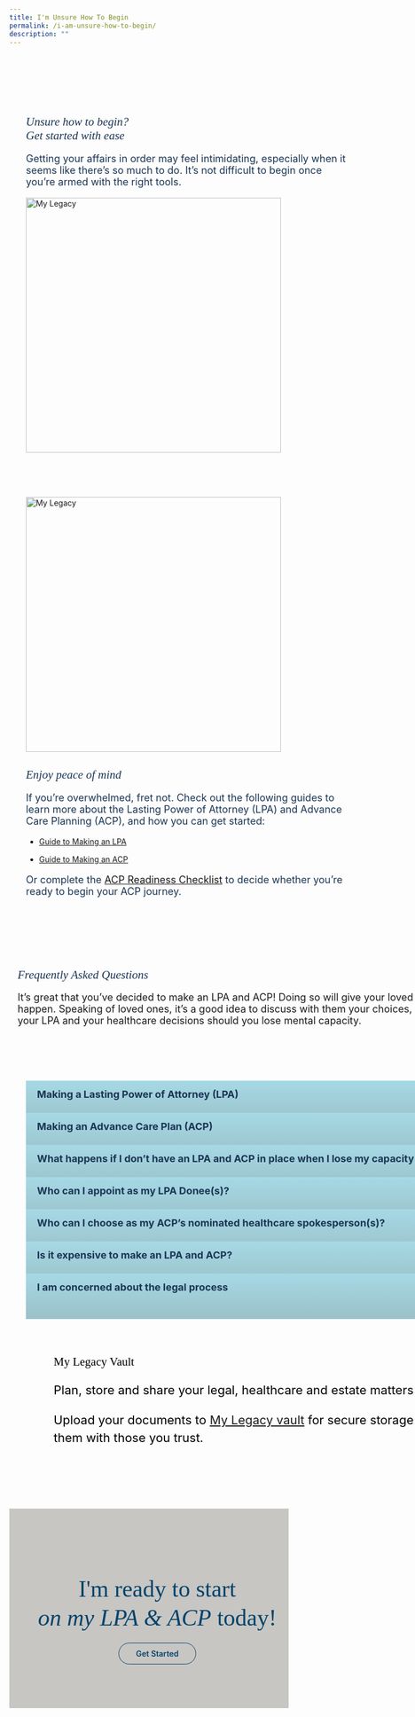 ```yaml
---
title: I'm Unsure How To Begin
permalink: /i-am-unsure-how-to-begin/
description: ""
---
```

<style>
/* cyrillic */
@font-face {
  font-family: 'Playfair Display';
  font-style: italic;
  font-weight: 400;
  font-display: swap;
  src: url(https://fonts.gstatic.com/s/playfairdisplay/v30/nuFkD-vYSZviVYUb_rj3ij__anPXDTnohkk7yRZrPJ-M.woff2) format('woff2');
  unicode-range: U+0301, U+0400-045F, U+0490-0491, U+04B0-04B1, U+2116;
}
/* vietnamese */
@font-face {
  font-family: 'Playfair Display';
  font-style: italic;
  font-weight: 400;
  font-display: swap;
  src: url(https://fonts.gstatic.com/s/playfairdisplay/v30/nuFkD-vYSZviVYUb_rj3ij__anPXDTnojUk7yRZrPJ-M.woff2) format('woff2');
  unicode-range: U+0102-0103, U+0110-0111, U+0128-0129, U+0168-0169, U+01A0-01A1, U+01AF-01B0, U+0300-0301, U+0303-0304, U+0308-0309, U+0323, U+0329, U+1EA0-1EF9, U+20AB;
}
/* latin-ext */
@font-face {
  font-family: 'Playfair Display';
  font-style: italic;
  font-weight: 400;
  font-display: swap;
  src: url(https://fonts.gstatic.com/s/playfairdisplay/v30/nuFkD-vYSZviVYUb_rj3ij__anPXDTnojEk7yRZrPJ-M.woff2) format('woff2');
  unicode-range: U+0100-02AF, U+0304, U+0308, U+0329, U+1E00-1E9F, U+1EF2-1EFF, U+2020, U+20A0-20AB, U+20AD-20CF, U+2113, U+2C60-2C7F, U+A720-A7FF;
}
/* latin */
@font-face {
  font-family: 'Playfair Display';
  font-style: italic;
  font-weight: 400;
  font-display: swap;
  src: url(https://fonts.gstatic.com/s/playfairdisplay/v30/nuFkD-vYSZviVYUb_rj3ij__anPXDTnogkk7yRZrPA.woff2) format('woff2');
  unicode-range: U+0000-00FF, U+0131, U+0152-0153, U+02BB-02BC, U+02C6, U+02DA, U+02DC, U+0304, U+0308, U+0329, U+2000-206F, U+2074, U+20AC, U+2122, U+2191, U+2193, U+2212, U+2215, U+FEFF, U+FFFD;
}
/* cyrillic */
@font-face {
  font-family: 'Playfair Display';
  font-style: italic;
  font-weight: 500;
  font-display: swap;
  src: url(https://fonts.gstatic.com/s/playfairdisplay/v30/nuFkD-vYSZviVYUb_rj3ij__anPXDTnohkk7yRZrPJ-M.woff2) format('woff2');
  unicode-range: U+0301, U+0400-045F, U+0490-0491, U+04B0-04B1, U+2116;
}
/* vietnamese */
@font-face {
  font-family: 'Playfair Display';
  font-style: italic;
  font-weight: 500;
  font-display: swap;
  src: url(https://fonts.gstatic.com/s/playfairdisplay/v30/nuFkD-vYSZviVYUb_rj3ij__anPXDTnojUk7yRZrPJ-M.woff2) format('woff2');
  unicode-range: U+0102-0103, U+0110-0111, U+0128-0129, U+0168-0169, U+01A0-01A1, U+01AF-01B0, U+0300-0301, U+0303-0304, U+0308-0309, U+0323, U+0329, U+1EA0-1EF9, U+20AB;
}
/* latin-ext */
@font-face {
  font-family: 'Playfair Display';
  font-style: italic;
  font-weight: 500;
  font-display: swap;
  src: url(https://fonts.gstatic.com/s/playfairdisplay/v30/nuFkD-vYSZviVYUb_rj3ij__anPXDTnojEk7yRZrPJ-M.woff2) format('woff2');
  unicode-range: U+0100-02AF, U+0304, U+0308, U+0329, U+1E00-1E9F, U+1EF2-1EFF, U+2020, U+20A0-20AB, U+20AD-20CF, U+2113, U+2C60-2C7F, U+A720-A7FF;
}
/* latin */
@font-face {
  font-family: 'Playfair Display';
  font-style: italic;
  font-weight: 500;
  font-display: swap;
  src: url(https://fonts.gstatic.com/s/playfairdisplay/v30/nuFkD-vYSZviVYUb_rj3ij__anPXDTnogkk7yRZrPA.woff2) format('woff2');
  unicode-range: U+0000-00FF, U+0131, U+0152-0153, U+02BB-02BC, U+02C6, U+02DA, U+02DC, U+0304, U+0308, U+0329, U+2000-206F, U+2074, U+20AC, U+2122, U+2191, U+2193, U+2212, U+2215, U+FEFF, U+FFFD;
}
/* cyrillic */
@font-face {
  font-family: 'Playfair Display';
  font-style: normal;
  font-weight: 400;
  font-display: swap;
  src: url(https://fonts.gstatic.com/s/playfairdisplay/v30/nuFiD-vYSZviVYUb_rj3ij__anPXDTjYgEM86xRbPQ.woff2) format('woff2');
  unicode-range: U+0301, U+0400-045F, U+0490-0491, U+04B0-04B1, U+2116;
}
/* vietnamese */
@font-face {
  font-family: 'Playfair Display';
  font-style: normal;
  font-weight: 400;
  font-display: swap;
  src: url(https://fonts.gstatic.com/s/playfairdisplay/v30/nuFiD-vYSZviVYUb_rj3ij__anPXDTPYgEM86xRbPQ.woff2) format('woff2');
  unicode-range: U+0102-0103, U+0110-0111, U+0128-0129, U+0168-0169, U+01A0-01A1, U+01AF-01B0, U+0300-0301, U+0303-0304, U+0308-0309, U+0323, U+0329, U+1EA0-1EF9, U+20AB;
}
/* latin-ext */
@font-face {
  font-family: 'Playfair Display';
  font-style: normal;
  font-weight: 400;
  font-display: swap;
  src: url(https://fonts.gstatic.com/s/playfairdisplay/v30/nuFiD-vYSZviVYUb_rj3ij__anPXDTLYgEM86xRbPQ.woff2) format('woff2');
  unicode-range: U+0100-02AF, U+0304, U+0308, U+0329, U+1E00-1E9F, U+1EF2-1EFF, U+2020, U+20A0-20AB, U+20AD-20CF, U+2113, U+2C60-2C7F, U+A720-A7FF;
}
/* latin */
@font-face {
  font-family: 'Playfair Display';
  font-style: normal;
  font-weight: 400;
  font-display: swap;
  src: url(https://fonts.gstatic.com/s/playfairdisplay/v30/nuFiD-vYSZviVYUb_rj3ij__anPXDTzYgEM86xQ.woff2) format('woff2');
  unicode-range: U+0000-00FF, U+0131, U+0152-0153, U+02BB-02BC, U+02C6, U+02DA, U+02DC, U+0304, U+0308, U+0329, U+2000-206F, U+2074, U+20AC, U+2122, U+2191, U+2193, U+2212, U+2215, U+FEFF, U+FFFD;
}
/* cyrillic */
@font-face {
  font-family: 'Playfair Display';
  font-style: normal;
  font-weight: 600;
  font-display: swap;
  src: url(https://fonts.gstatic.com/s/playfairdisplay/v30/nuFiD-vYSZviVYUb_rj3ij__anPXDTjYgEM86xRbPQ.woff2) format('woff2');
  unicode-range: U+0301, U+0400-045F, U+0490-0491, U+04B0-04B1, U+2116;
}
/* vietnamese */
@font-face {
  font-family: 'Playfair Display';
  font-style: normal;
  font-weight: 600;
  font-display: swap;
  src: url(https://fonts.gstatic.com/s/playfairdisplay/v30/nuFiD-vYSZviVYUb_rj3ij__anPXDTPYgEM86xRbPQ.woff2) format('woff2');
  unicode-range: U+0102-0103, U+0110-0111, U+0128-0129, U+0168-0169, U+01A0-01A1, U+01AF-01B0, U+0300-0301, U+0303-0304, U+0308-0309, U+0323, U+0329, U+1EA0-1EF9, U+20AB;
}
/* latin-ext */
@font-face {
  font-family: 'Playfair Display';
  font-style: normal;
  font-weight: 600;
  font-display: swap;
  src: url(https://fonts.gstatic.com/s/playfairdisplay/v30/nuFiD-vYSZviVYUb_rj3ij__anPXDTLYgEM86xRbPQ.woff2) format('woff2');
  unicode-range: U+0100-02AF, U+0304, U+0308, U+0329, U+1E00-1E9F, U+1EF2-1EFF, U+2020, U+20A0-20AB, U+20AD-20CF, U+2113, U+2C60-2C7F, U+A720-A7FF;
}
/* latin */
@font-face {
  font-family: 'Playfair Display';
  font-style: normal;
  font-weight: 600;
  font-display: swap;
  src: url(https://fonts.gstatic.com/s/playfairdisplay/v30/nuFiD-vYSZviVYUb_rj3ij__anPXDTzYgEM86xQ.woff2) format('woff2');
  unicode-range: U+0000-00FF, U+0131, U+0152-0153, U+02BB-02BC, U+02C6, U+02DA, U+02DC, U+0304, U+0308, U+0329, U+2000-206F, U+2074, U+20AC, U+2122, U+2191, U+2193, U+2212, U+2215, U+FEFF, U+FFFD;
}
/* cyrillic */
@font-face {
  font-family: 'Playfair Display';
  font-style: normal;
  font-weight: 800;
  font-display: swap;
  src: url(https://fonts.gstatic.com/s/playfairdisplay/v30/nuFiD-vYSZviVYUb_rj3ij__anPXDTjYgEM86xRbPQ.woff2) format('woff2');
  unicode-range: U+0301, U+0400-045F, U+0490-0491, U+04B0-04B1, U+2116;
}
/* vietnamese */
@font-face {
  font-family: 'Playfair Display';
  font-style: normal;
  font-weight: 800;
  font-display: swap;
  src: url(https://fonts.gstatic.com/s/playfairdisplay/v30/nuFiD-vYSZviVYUb_rj3ij__anPXDTPYgEM86xRbPQ.woff2) format('woff2');
  unicode-range: U+0102-0103, U+0110-0111, U+0128-0129, U+0168-0169, U+01A0-01A1, U+01AF-01B0, U+0300-0301, U+0303-0304, U+0308-0309, U+0323, U+0329, U+1EA0-1EF9, U+20AB;
}
/* latin-ext */
@font-face {
  font-family: 'Playfair Display';
  font-style: normal;
  font-weight: 800;
  font-display: swap;
  src: url(https://fonts.gstatic.com/s/playfairdisplay/v30/nuFiD-vYSZviVYUb_rj3ij__anPXDTLYgEM86xRbPQ.woff2) format('woff2');
  unicode-range: U+0100-02AF, U+0304, U+0308, U+0329, U+1E00-1E9F, U+1EF2-1EFF, U+2020, U+20A0-20AB, U+20AD-20CF, U+2113, U+2C60-2C7F, U+A720-A7FF;
}
/* latin */
@font-face {
  font-family: 'Playfair Display';
  font-style: normal;
  font-weight: 800;
  font-display: swap;
  src: url(https://fonts.gstatic.com/s/playfairdisplay/v30/nuFiD-vYSZviVYUb_rj3ij__anPXDTzYgEM86xQ.woff2) format('woff2');
  unicode-range: U+0000-00FF, U+0131, U+0152-0153, U+02BB-02BC, U+02C6, U+02DA, U+02DC, U+0304, U+0308, U+0329, U+2000-206F, U+2074, U+20AC, U+2122, U+2191, U+2193, U+2212, U+2215, U+FEFF, U+FFFD;
}
@font-face {
    font-family: 'Myriad Pro';
    src: url('http://chodri.com/legacy/src/fonts/Myriad-Web-Pro-Regular.ttf');
    src: url('http://chodri.com/legacy/src/fonts/Myriad-Web-Pro-Regular.ttf') format('truetype');
    font-weight: normal;
    font-style: normal;
}
.container{
    width: 1170px;
margin: 0 auto;
}
.heading  {
    position: relative;
}
section.bp-section {
padding: 0;
}
.action__b h4{
color: #000;
font-size: 24px;
margin-top: 15px;
margin-bottom: 0;
}
.action__b h4 a{
color: #01436b;
} 
section.bp-section .bp-container {
padding-bottom: 0!important;
}
.accordion ul .inner span {
    margin-right: 15px;
}   
.m-b-80{
margin-bottom: 80px;
}
container-fluid{
width: 100%;
}
section.bp-section.is-small.bp-section-pagetitle {
    display: none;
}
    .about_a_b img {
    width: 460px;
}
    .content ul > li:last-child {
    margin-bottom: 0;
}
    .video_acc .inner::after{
    display:none!important;
    }
a.p-button.btn {
    border-color: #01436b;
    background-color: transparent;
    border-radius: 30px;
    color: #01436b;
    margin-top: 30px;
    font-weight: 600;
    text-decoration: none;
    border: 1px solid #01436b;
    padding: 10px 30px;
}
.action_3 h2, .action_3 h2 i {
    line-height: 52px;
    font-size: 42px;
    font-family: 'Playfair Display';
    color: #01436b;
    margin-bottom: 30px;
    font-weight: 400;
}
section.bp-section .bp-container {
    width: 100%!important;
    max-width: 100%!important;
    padding-top: 0!important;
}
.col.is-8.is-offset-2.print-content {
    margin-left: 0;
    width: 100%;
}
.col-3 {
    width: 25%;
    PADDING: 0 15px;
}
.col-8 {
    width: 75%;
    PADDING: 0 15px;
}
.col-4 {
    width: 33.33%;
    PADDING: 0 15px;
}
.col-6 {
    width: 50%;
    PADDING: 0 15px;
}
.col-12 {
    width: 100%;
    PADDING: 0 15px;
}
.p-t-80 {
    padding-top: 80px;
}
.p-b-80{
    padding-bottom: 80px;
}
.u-align--center{
    text-align:center;
}
    .about_bb .inner {
    padding: 30px;
    background-color: #EBE7E5;
    border-radius: 25px;
}
    .about_a_b p {
    color: #1A3554;
    font-size: 18px;
}
    .faq_sect h2 {
    color: #1A3554;
    font-family: 'Playfair Display'!important;
    font-weight: 400;
    font-style: italic;
}
    .faq_sect p {
    margin-top: 10px;
    font-size: 18px;
}
    .about_bb h4 {
    color: #1A3554;
    font-weight: bold;
    margin-bottom: 0;
}
    .about_bb p {
    margin-top: 10px;
    font-size: 18px;    
}
    .about_a_b h2 {
    color: #1A3554;
    font-family:'Playfair Display';
        font-style: italic;
        font-weight: 400;
}
    .heading h3 {
    margin-bottom: 30px;
    color: #000;
}
    .content a{
        color: #1A3554!important;
    }
    .m-b-30{
    margin-bottom: 30px;
    }
    .p-t-40{
    padding-top:40px;
    }
    .action_3 {
    background-color: #C8C6C3;
}
    .accordion h5 {
    margin-top: 0;
    color: #1A3554;
}
    .accordion table th {
    color: #1A3554;
}
    .accordion table {
    width: 100%;
    border: 1px solid #ddd;
    background-color: #fff;
    margin-bottom: 30px;
}
    .content strong {
    color: #1A3554;
}
    .accordion h6 {
    margin-top: 20px;
    line-height: 30px;
}
    .accordion ul {
  list-style: none;
  padding: 0;
}
.accordion ul li {
  margin: 0;
}
.action__4 h2{
        color: #000;
      font-family:'Playfair Display';
    font-weight:400;
    }
    .action__4 p{
        color: #000;
        font-size: 22px;
    line-height: 32px;
    }
    .accordion ul {
    margin: 0;
}
    .accordion .toggle{
    display:none;
    }
.accordion ul li label {
    position: relative;
    color: #1A3554;
    display: inline-block;
    width: 100%;
    line-height: 49px;
    text-indent: 20px;
    cursor: pointer;
    font-weight: bold;
    font-size: 18px;
}
    .accordion ul li label::before {
    width: 100%;
    background-image: linear-gradient(#a6d9e5, #9ac0c8);
    display: block;
    color: #fefefe;
    padding: 0.75em;
    border-radius: 0.15em;
    transition: background 0.3s ease;
    margin-bottom: 0;
    border-radius: 0;
    content: "";
    position: absolute;
    left: 0;
    right: 0;
    top: 0;
    height: 55px;
    z-index: -1;
}
    .accordion ul .inner li strong {
    color: #1A3554;
}
    .accordion ul {
    margin: 0!important;
}
    ul.accordion ul ul {
    padding-left: 45px;
}
    .inner > ul > li:not(:last-child) {
    margin-bottom:15px;
}
    a.play_btn {
    position: absolute;
    left: 0;
    right: 0;
    top: 50%;
    z-index: 99999;
    width: 120px;
    height: 120px;
    margin: 0 auto;
    margin-top: -60px;
}
.about_a_b {
    display: flex;
    align-items: center;
}   
    .about_bb p, .about_bb li, .about_bb p, .about_bb .inner {
    color: #1A3554;
    font-size: 18px;
}
    .video_acc .inner {
    position: relative;
}
        .accordion ul .inner::after{
    content: "+";
    width: 25px;
    height: 25px;
    background-color: #fff;
    display: inline-block;
    text-align: center;
    border-radius: 50%;
    position: absolute;
    right: 20px;
    top: 14px;
    color: #1A3554;
    text-indent: 0;
    line-height: 25px;
}
    ul.accordion input.toggle:checked + .inner::after {
    content: "-";
}
    ul.accordion input.toggle:checked + .inner {
    height: auto;
    padding: 45px;
}
    .accordion ul .inner {
    overflow: hidden;
    margin-top: 0;
    background-color: #EBE7E5;
    margin-top: 6px;
    height: 0;
    padding: 0 30px;
    transition: all ease-in-out .3s;
        -webkit-transition: all ease-in-out .3s;
     text-indent: 0;
}
    .accordion ul .inner p, .accordion ul .inner li {
     font-weight: 500;
    font-size: 18px;
      color: #1A3554;
    margin-top: 0;
    line-height: 30px;
    }
    .accordion ul .inner h4 {
     font-weight: bold;
    font-size: 22px;
      color: #1A3554;
      margin-top: 0;
      margin-bottom: 0;
    }
        .p-lr-50{
    padding: 0 50px;
    }
    section.action__4 {
    position: relative;
}
.action__4::before {
    content: "";
    position: absolute;
    left: 30px;
    bottom: -4px;
    width: 200px;
    background-position: center;
    background-size: contain;
    background-repeat: no-repeat;
    background-image: url(https://i.imgur.com/ymZBFhy.png);
    z-index: 99999999;
    height: 200px;
}
    section.action__4 .container::after {
    content: "";
    position: absolute;
    right: 0;
    top: 0;
    width: 300px;
    height: 200px;
    background-size: contain;
    background-repeat: no-repeat;
    background-image: url(https://i.imgur.com/4gIO8gl.png);
}
    .container{
    position: relative;
}
.heading::after {
    content: "";
    position: absolute;
    right: -50px;
    top: -28px;
    width: 300px;
    height: 200px;
    background-size: contain;
    background-repeat: no-repeat;
    background-image: url(https://i.imgur.com/AxzRdOk.png);
}
    @media(max-width: 767px){
    .heading::after{
    display:none;
    }
        section.action__4 .container{
    display:none;
    }
    .action__4{
    display:none;
    }
        .p-lr-50{
    padding: 0;
    }
    .action_3 h2,.action_3 h2 i {
        line-height: 38px;
        font-size: 28px;
    }
    html {
    overflow-x: hidden;
}
    .about_a_b:first-child {
    margin-bottom: 30px;
}
.container {
    width: 100%;
    padding: 0 15px;
}
            .col-3 {
    width: 100%;
}
        .col-8 {
    width: 100%;
}
    .col-4 {
    width: 100%;
}
        .col-6 {
    width: 100%;
}
        .col-12 {
    width: 100%;
}
    .action_3 {
    background-color: #C7C6C2;
}
        .accordion ul li label {
    line-height: 29px;
    text-indent: 0;
    font-size: 15px;
    padding: 0 15px;
    padding-right: 35px;
}
    .accordion > li {
    margin-bottom: 10px!important;
}
ul.accordion input.toggle:checked + .inner {
    padding: 15px 20px;
}
    .accordion ul .inner p, .accordion ul .inner li {
    font-size: 15px;
}
    section.accordion {
    margin-bottom: 50px;
}
    .accordion ul .inner::after {
    right: 5px;
        top: 5px;
}
        .accordion ul li label::before {
    height: unset;
    bottom: 0;
}
        .faq_sect {
    padding: 0 15px;
}
.accordion ul .inner {
    width: calc(100% + 50px);
    margin-left: -15px;
}
    .col.is-8.is-offset-2.print-content {
    padding: 0;
}
    section.bp-section .bp-container > .row {
    margin: 0;
}
    }
        @media(min-width: 767px)and (max-width: 1140px){
    .container {
    padding: 0 15px;
}
    .col.is-8.is-offset-2.print-content {
    padding: 0;
}
    section.bp-section .bp-container > .row {
    margin: 0;
}
    }
    </style>
<section class="about_ac">
    <div class="container">
      <div class="row p-t-80 p-b-80">
        <div class="col-6 about_a_b">
                    <div class="inner">
                    <h2>Unsure how to begin?<br>Get started with ease</h2>
                    <p>Getting your affairs in order may feel intimidating, especially when it seems like there’s so much to do. It’s not difficult to begin once you’re armed with the right tools.</p>
                    </div>
        </div>
                <div class="col-6 about_a_b">
                    <img alt="My Legacy" src="https://i.imgur.com/mlDIwVj.png">
        </div>
      </div>
            <div class="row p-b-80">
        <div class="col-6 about_a_b">
                    <img alt="My Legacy" src="https://i.imgur.com/sjHBJYf.png">
        </div>
                <div class="col-6 about_a_b">
                    <div class="inner">
                    <h2>Enjoy peace of mind</h2>
                    <p>If you’re overwhelmed, fret not. Check out the following guides to learn more about the Lasting Power of Attorney (LPA) and Advance Care Planning (ACP), and how you can get started:
                        </p><ul>
                            <li><a target="_blank" href="https://www.msf.gov.sg/docs/default-source/opg/lpa_infographic_2022.pdf">Guide to Making an LPA</a></li>
                            <li><a target="_blank" href="https://www.aic.sg/resources/Documents/Brochures/ACP%20Publications/Infosheet/ACP%20InfoSheet-EN.pdf">Guide to Making an ACP</a></li>
                        </ul>
                        <p>Or complete the <a target="_blank" href="https://plantoday.sg/acp.html">ACP Readiness Checklist</a> to decide whether you’re ready to begin your ACP journey.</p>
                    </div>
        </div>
      </div>
            <div style="position: relative;" class="row">
                <div class="faq_sect">
                    <h2>Frequently Asked Questions</h2>
                    <p>It’s great that you’ve decided to make an LPA and ACP! Doing so will give your loved ones certainty of your preferences should the worst happen. Speaking of loved ones, it’s a good idea to discuss with them your choices, particularly on who you are appointing as donee for your LPA and your healthcare decisions should you lose mental capacity.</p>
                </div>
            </div>
    </div>
  </section>   
<section class="accordion p-t-80">
    <div class="container">
        <div class="row">
            <div class="col-12 accordion_b">
                <ul class="accordion">
                        <li>
                            <label for="accordion_1">
                                <input class="toggle" id="accordion_1" name="accordion" type="radio">Making a Lasting Power of Attorney (LPA)
                                <div class="inner">
                            <ul>
                                <li>Choose your Donee (you can have up to two) and identify a Replacement Donee in case the primary donee is unable to fulfill the duties.</li>
                                <li>Fill in the online LPA forms at <a target="_blank" href="https://mylegacy.life.gov.sg/find-a-service/lpa-acp/pre-form/">My Legacy</a>. </li>
                                <li>Find an <a target="_blank" href="https://opg-eservice.msf.gov.sg/LPA/CIMapService.aspx">LPA Certificate Issuer</a> to certify your LPA when all your Donee(s) and Replacement Donee (if any) have accepted their appointment.
                                    <ul>
                                    <li> Your Donee(s) and Replacement Donee (if any) can log in to <a target="_blank" href="https://opg-eservice.msf.gov.sg/">OPG Online (OPGO) portal</a> using Singpass to accept their appointment as a Donee in your LPA.</li> 
                                    <li>Visit the Certificate Issuer of your choice to certify your LPA. </li>
                                    <li>You (the ‘Donor’) and the LPA Certificate Issuer will need to digitally sign on the LPA using your Singpass app. </li>
                                    <li>In order for your LPA to be legally valid, the Certificate Issuer must submit the LPA to the Office of the Public Guardian (OPG) for registration via OPGO, as authorised by you.</li>
                                    </ul>
                                </li>
                                 <li><strong>LPA Form 1</strong>
                                 <p>Grants general powers to Donee(s) who will make decisions on your behalf when you lose mental capacity.</p></li>
                                <li> <strong>LPA Form 2</strong>
                                <p>For Donors who want to:</p>
                                    <ul>
                                        <li>Appoint more than 2 Donees and/or more than 1 Replacement Donee</li>
                                        <li>Grant specific or customised powers that are outside the scope of LPA Form 1 to their Donee(s)</li>
                                    </ul><br>
                                <p>You will have to engage a lawyer for LPA Form 2 as it must be drafted by a lawyer. 
                                After you accept the lawyer’s draft, the LPA must be sent to the Donee(s) and Replacement Donee for acceptance, before you visit the Certificate Issuer as per the flow of LPA Form 1.</p>
                                   </li></ul>  
                                                            </div>
                            </label>
                        </li>
                        <li>
                            <label for="accordion_2">
                                <input class="toggle" id="accordion_2" name="accordion" type="radio">Making an Advance Care Plan (ACP)
                                <div class="inner">
                            <ul>
<li>Before filling out any forms, it’s important that you speak to your loved ones and caregivers about your personal care preferences. Ensure that they are aligned with your values and beliefs before proceeding with the application.</li>
<li>Choose your nominated healthcare spokesperson. You may appoint up to 2 persons.</li>
<li>Prepare your <a target="_blank" href="https://mylegacy.life.gov.sg/lpa-acp-tool/acp/">ACP online</a>. </li>
<li>Find a <a target="_blank" href="https://mylegacy.life.gov.sg/find-a-service/find-advance-care-plan-facilitator/">certified ACP facilitator</a> to discuss and submit your ACP to the National Electronic Healthcare Records (NEHR) System.<br>
<ul>
<li>After completing your form with the ACP facilitator, both you and your healthcare spokesperson(s) will need to sign the completed form as acknowledgment. </li>
<li>Your ACP will then be available on the NEHR. This allows your healthcare team to easily access and refer to your ACP.</li>
<li>You may also wish to upload a soft copy of your completed ACP form in the <a target="_blank" href="https://mylegacy.life.gov.sg/vault/">My Legacy vault</a> for your own records and to share them with your Trusted Persons.</li>
                                                            </ul></li></ul>
                                </div>
                                </label>
                        </li>
                                    <li>
                            <label for="accordion_3">
                                <input class="toggle" id="accordion_3" name="accordion" type="radio">What happens if I don’t have an LPA and ACP in place when I lose my capacity to make decisions?
                                <div class="inner">
                            <ul>
                                                            <li><strong>LPA</strong>
<p>Without an LPA, your family members or loved ones would need to apply to the Court to become your Deputy in order to make decisions for you. This can be a lengthy, costly, and risky process as the Court may not appoint your ideal person to make decisions on your behalf. More information on deputyship application can be found <a target="_blank" href="https://judiciary.gov.sg/family/deputyship">here</a>. </p></li>
<li><strong>ACP</strong>
    <ul>
<li>Without an ACP, your loved ones may not know your wishes or healthcare preferences regarding your <a target="_blank" href="https://mylegacy.life.gov.sg/end-of-life-planning/what-is-palliative-care/">palliative care</a> or medical treatment, should you lose the mental capacity to communicate.</li>
<li>It can be stressful for your loved ones to predict what kind of treatment you may want. Differing views may arise which can sometimes cause disputes amongst family members.</li>
<li>In some cases, healthcare providers may make decisions on your behalf based on their professional judgement and any available information about your medical history.</li>
    </ul></li></ul>
                                </div>
                                    </label>
                        </li>
                        <li>
                            <label for="accordion_4">
                                <input class="toggle" id="accordion_4" name="accordion" type="radio">Who can I appoint as my LPA Donee(s)?
                                <div class="inner">
                            <ul>
<li>Your Donee must be 21 years of age or older. They could be:
<ul>
<li>Your spouse or partner</li>
<li>A family member or relative</li>
<li>A friend</li>
<li>A licensed trust company for property and affairs matters only (applicable for LPA Form 2)</li>
<li>A Professional Donee who is registered as a Professional Deputy with the Office of the Public Guardian.</li></ul></li>
<li>It’s important that your Donee is someone you trust and they are not bankrupt if you wish to grant them powers to manage your property and affairs.</li>
<li>If you’re appointing more than one person to be your Donee(s), you must decide whether they will make decisions:
    <ul>
<li>Jointly – the Donee(s) have to act together and agree on all decisions.</li>
<li>Jointly and severally – the Donee(s) can make the decisions together or separately.</li>
        </ul>
</li><li>You can also choose to let your Donee(s) make some decisions ‘jointly’, and others ‘jointly and severally’.</li>
<li>When you make your LPA, you can nominate another trusted person as your Replacement Donee. The Replacement Donee will replace your appointed Donee(s) when they are unable to act on your behalf anymore.
                            </li>
                                                                    </ul>
                                </div>
                                    </label>
                        </li>
                        <li>
                            <label for="accordion_5">
                                <input class="toggle" id="accordion_5" name="accordion" type="radio">Who can I choose as my ACP’s nominated healthcare spokesperson(s)?
                            <div class="inner">
                                <ul class="circle">
<li>Your nominated healthcare spokesperson should be 21 years of age or older. They could be:
    <ul>
<li>Your spouse or partner</li>
<li>A family member or relative</li>
<li>A friend</li>
    </ul>
</li><li>It’s important that your nominated healthcare spokesperson has the mental capacity and maturity to represent and articulate your care preferences.</li>
<li>If you’re appointing more than one person to be your healthcare spokespersons, they should all:
    <ul>
<li>Know your care wishes very well</li>
<li>Agree on what your care preferences are</li>
                            </ul></li></ul>
                                </div>
                                </label>
                        </li>
                        <li>
                            <label for="accordion_6">
                                <input class="toggle" id="accordion_6" name="accordion" type="radio">Is it expensive to make an LPA and ACP?
                                <div class="inner">
<h5>Lasting Power of Attorney (LPA) Fees</h5>   
<h6><strong>Table 1: Application Fees</strong></h6>
<table>
  <tbody><tr>
    <th></th>
    <th style="text-align:center">LPA Form 1 Fee<br> (inc. GST)</th>
    <th style="text-align:center">LPA Form 2 Fee<br> (inc. GST)</th>
  </tr>
  <tr>
    <td>Singapore Citizens</td>
    <td style="text-align:center">$0<br>(fee of $75 waived until <br>31 march 2026)</td>
    <td style="text-align:center">$0</td>
  </tr>
  <tr>
    <td>Singapore Permanent<br> Residents</td>
    <td style="text-align:center">$100</td>
    <td style="text-align:center">$250</td>
  </tr>
    <tr>
    <td>Foreigners</td>
    <td style="text-align:center">$250</td>
    <td style="text-align:center">$300</td>
  </tr>
</tbody></table>
<h6><strong>Table 2: Cancellation Fees</strong></h6>
<table>
  <tbody><tr>
    <th></th>
    <th style="text-align:center">Fee (inc. GST)</th>
  </tr>
  <tr>
    <td>Cancellation of registration of an LPA</td>
    <td style="text-align:center">$25<br>(fee will be $30 with <br>effect from 1 april 2023)</td>
  </tr>
</tbody></table>
                                <p>Payment can made on <a target="_blank" href="https://opg-eservice.msf.gov.sg">OPG Online (OPGO)</a>.<br><i><small>*Note: Cheque collection has ceased.</small></i></p>
                                <p>There is also a fee to engage an accredited medical practitioner, psychiatrist or lawyer to certify your LPA. More information on certification fees can be found <a target="_blank" href="https://www.msf.gov.sg/what-we-do/opg/lasting-power-of-attorney/where-to-find-a-certificate-issuer">here</a>.</p>
                                <p>As of Jan 2023, the majority of the top 10 most visited accredited medical practitioners charged $59 or less.</p>
                                <h5>Cost of ACP</h5>
                                <p>There is no charge for completing the ACP with trained facilitators from <a target="_blank" href="https://opg-eservice.msf.gov.sg/LPA/CIMapService.aspx">government-appointed providers</a> across Singapore. </p>
                                <p>However, some organisations may charge a nominal fee for doing an ACP. Please kindly check in with the respective organisations on the fees.
                            </p>
                                </div>
                                    </label>
                        </li>
                    <li>
                            <label for="accordion_7">
                                <input class="toggle" id="accordion_7" name="accordion" type="radio">I am concerned about the legal process
                                <div class="inner">
                            <p>
The ACP is not a legal document and you do not need a lawyer to help you make one. You will only need to engage a lawyer if you wish to make an LPA Form 2.
                            </p>
                                </div>
                                    </label>
                        </li>
                    </ul>
            </div>
        </div>
</div>
</section>

<section class="action__4">
    <div class="container" style="padding-top: 60px; padding-bottom: 90px">
        <div class="row p-lr-50">
            <div class="col-8">
                <div class="inner">
                <h2>My Legacy Vault</h2>
                <p>Plan, store and share your legal, healthcare and estate matters securely.</p> 
                <p>Upload your documents to <a class="read-more" target="_blank" href="https://mylegacy.life.gov.sg/vault/">My Legacy vault</a> for secure storage and share them with those you trust.</p>
                </div>
            </div>
        </div>
    </div>
</section>
<section class="action__" style="width:100%">
    <div class="container-fluid action_3" style="padding-top: 60px; padding-bottom: 90px">
        <div class="row">
            <div class="col-12 action3_b u-align--center">
                <h2>I'm ready to start <br><strong><i>on my LPA &amp; ACP</i></strong> today!</h2>
                <a class="btn p-button" target="_blank" href="https://mylegacy.life.gov.sg/find-a-service/lpa-acp/">Get Started</a>
            </div>
        </div>
    </div>
</section>